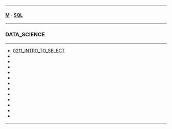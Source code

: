 
---

#### [M](https://github.com/ttltrk/TTT/blob/master/menu.md) - [SQL](https://github.com/ttltrk/TTT/blob/master/SQL/SQL.md)

---

### DATA_SCIENCE

---

* [0211_INTRO_TO_SELECT](https://github.com/ttltrk/TTT/blob/master/SQL/DS/0211_INTRO_TO_SELECT/0211_INTRO_TO_SELECT.md)
* []()
* []()
* []()
* []()
* []()
* []()
* []()
* []()
* []()
* []()
* []()
* []()

---
